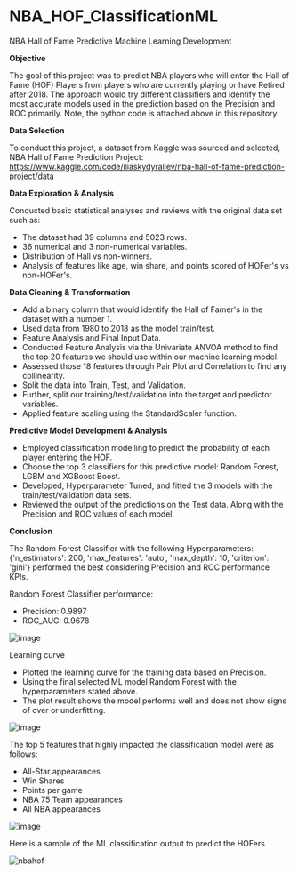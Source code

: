 # NBA_HOF_ClassificationML
NBA Hall of Fame Predictive Machine Learning Development

**Objective**

The goal of this project was to predict NBA players who will enter the Hall of Fame (HOF) Players from players who are currently playing or have Retired after 2018. The approach would try different classifiers and identify the most accurate models used in the prediction based on the Precision and ROC primarily. Note, the python code is attached above in this repository.

**Data Selection**

To conduct this project, a dataset from Kaggle was sourced and selected, NBA Hall of Fame Prediction Project: https://www.kaggle.com/code/iliaskydyraliev/nba-hall-of-fame-prediction-project/data

**Data Exploration & Analysis**

Conducted basic statistical analyses and reviews with the original data set such as:
* The dataset had 39 columns and 5023 rows.
* 36 numerical and 3 non-numerical variables.
* Distribution of Hall vs non-winners.
* Analysis of features like age, win share, and points scored of HOFer's vs non-HOFer's.

**Data Cleaning & Transformation**
* Add a binary column that would identify the Hall of Famer's in the dataset with a number 1.
* Used data from 1980 to 2018 as the model train/test.
* Feature Analysis and Final Input Data.
* Conducted Feature Analysis via the Univariate ANVOA method to find the top 20 features we should use within our machine learning model.
* Assessed those 18 features through Pair Plot and Correlation to find any collinearity. 
* Split the data into Train, Test, and Validation. 
* Further, split our training/test/validation into the target and predictor variables.
* Applied feature scaling using the StandardScaler function.

**Predictive Model Development & Analysis**

* Employed classification modelling to predict the probability of each player entering the HOF.
* Choose the top 3 classifiers for this predictive model: Random Forest, LGBM and XGBoost Boost. 
* Developed, Hyperparameter Tuned, and fitted the 3 models with the train/test/validation data sets.
* Reviewed the output of the predictions on the Test data. Along with the Precision and ROC values of each model.

**Conclusion**

The Random Forest Classifier with the following Hyperparameters: {'n_estimators': 200, 'max_features': 'auto', 'max_depth': 10, 'criterion': 'gini'} performed the best considering Precision and ROC performance KPIs.

Random Forest Classifier performance: 
* Precision: 0.9897
* ROC_AUC: 0.9678

![image](https://user-images.githubusercontent.com/89919659/227675210-81824ddc-da91-408f-99ff-fee951998af0.png)

Learning curve
* Plotted the learning curve for the training data based on Precision.
* Using the final selected ML model Random Forest with the hyperparameters stated above.
* The plot result shows the model performs well and does not show signs of over or underfitting.

![image](https://user-images.githubusercontent.com/89919659/227675275-6347dd0e-71d8-4b51-92f4-6c9135b47a7f.png)

The top 5 features that highly impacted the classification model were as follows:
* All-Star appearances
* Win Shares
* Points per game
* NBA 75 Team appearances
* All NBA appearances

![image](https://user-images.githubusercontent.com/89919659/227675332-c40c2f59-f136-48d6-83c0-c08e872cf84a.png)

Here is a sample of the ML classification output to predict the HOFers

![nbahof](https://user-images.githubusercontent.com/89919659/213784591-033f3ae8-241f-4c1f-a749-bc621bee7b41.PNG)
